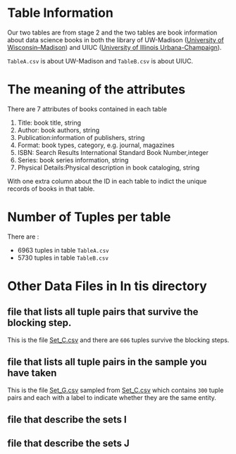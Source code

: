 # Table Information

Our two tables are from stage 2 and the two tables are book information about
 data science books in both the library of UW-Madison ([University of 
 Wisconsin–Madison](https://www.wisc.edu/)) and UIUC ([University of Illinois Urbana-Champaign](http://illinois.edu/)).
 
`TableA.csv` is about UW-Madison and `TableB.csv` is about UIUC.

# The meaning of the attributes

There are 7 attributes of books contained in each table

1. Title: book title, string
2. Author: book authors, string
3. Publication:information of publishers, string
4. Format: book types, category, e.g. journal, magazines
5. ISBN: Search Results International Standard Book Number,integer
6. Series: book series information, string
7. Physical Details:Physical description in book cataloging, string

With one extra column about the ID in each table to indict the unique records
 of books in that table.

# Number of Tuples per table

There are :

* 6963 tuples in table `TableA.csv`
* 5730 tuples in table `TableB.csv`

# Other Data Files in In tis directory

## file that lists all tuple pairs that survive the blocking step. 

This is the  file [Set_C.csv](Set_C.csv) and there are `606` tuples survive
 the 
blocking 
steps.

## file that lists all tuple pairs in the sample you have taken

This is the file [Set_G.csv](./Set_G.csv) sampled from [Set_C.csv](Set_C.csv)  which contains `300` 
tuple pairs
 and
 each with a
 label to indicate whether they are the same entity. 
  

## file that describe the sets I



## file that describe the sets J